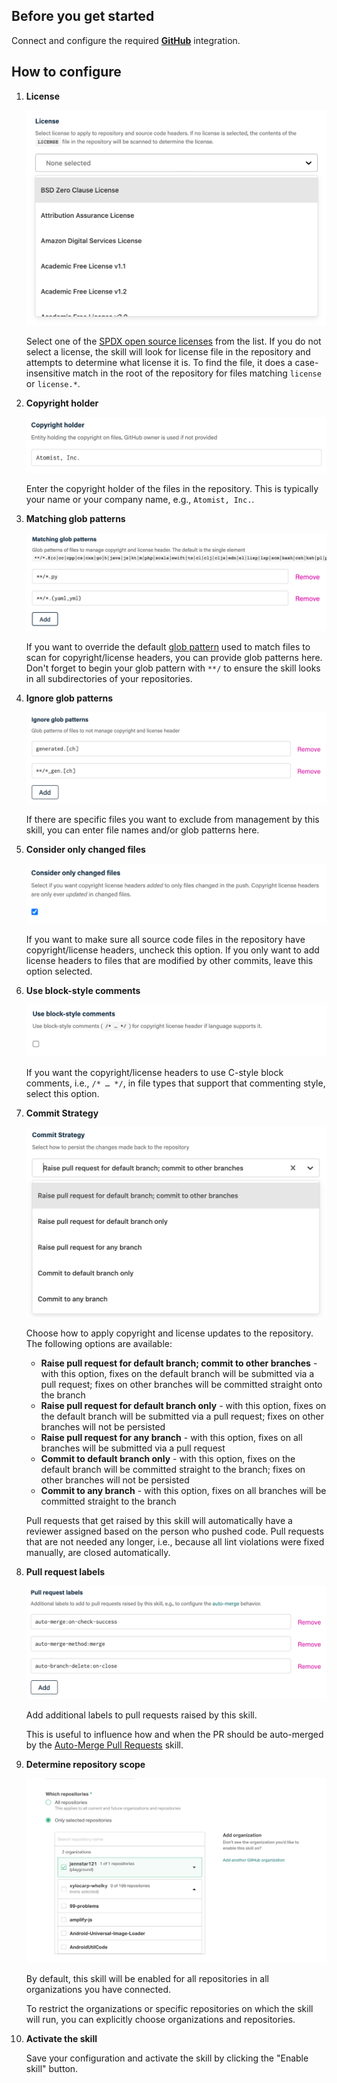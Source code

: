 ## Before you get started

Connect and configure the required [**GitHub**][github] integration.

[github]: https://go.atomist.com/catalog/integration/github "GitHub Integration"

## How to configure

1.  **License**

    ![Select license](docs/images/license.png)

    Select one of the
    [SPDX open source licenses](https://spdx.org/licenses/ "SPDX License List")
    from the list. If you do not select a license, the skill will look for
    license file in the repository and attempts to determine what license it is.
    To find the file, it does a case-insensitive match in the root of the
    repository for files matching `license` or `license.*`.

1.  **Copyright holder**

    ![Copyright holder](docs/images/copyright-holder.png)

    Enter the copyright holder of the files in the repository. This is typically
    your name or your company name, e.g., `Atomist, Inc.`.

1.  **Matching glob patterns**

    ![Glob pattern](docs/images/matching-glob-pattern.png)

    If you want to override the default
    [glob pattern](https://github.com/mrmlnc/fast-glob#pattern-syntax "Glob pattern syntax")
    used to match files to scan for copyright/license headers, you can provide
    glob patterns here. Don't forget to begin your glob pattern with `**/` to
    ensure the skill looks in all subdirectories of your repositories.

1.  **Ignore glob patterns**

    ![Ignore glob patterns](docs/images/ignore-glob-pattern.png)

    If there are specific files you want to exclude from management by this
    skill, you can enter file names and/or glob patterns here.

1.  **Consider only changed files**

    ![Changed files](docs/images/changed-files.png)

    If you want to make sure all source code files in the repository have
    copyright/license headers, uncheck this option. If you only want to add
    license headers to files that are modified by other commits, leave this
    option selected.

1.  **Use block-style comments**

    ![Block-style comments](docs/images/block-comment.png)

    If you want the copyright/license headers to use C-style block comments,
    i.e., `/* … */`, in file types that support that commenting style, select
    this option.

1.  **Commit Strategy**

    ![Fix strategy](docs/images/commit-strategy.png)

    Choose how to apply copyright and license updates to the repository. The
    following options are available:

    -   **Raise pull request for default branch; commit to other branches** -
        with this option, fixes on the default branch will be submitted via a
        pull request; fixes on other branches will be committed straight onto
        the branch
    -   **Raise pull request for default branch only** - with this option, fixes
        on the default branch will be submitted via a pull request; fixes on
        other branches will not be persisted
    -   **Raise pull request for any branch** - with this option, fixes on all
        branches will be submitted via a pull request
    -   **Commit to default branch only** - with this option, fixes on the
        default branch will be committed straight to the branch; fixes on other
        branches will not be persisted
    -   **Commit to any branch** - with this option, fixes on all branches will
        be committed straight to the branch

    Pull requests that get raised by this skill will automatically have a
    reviewer assigned based on the person who pushed code. Pull requests that
    are not needed any longer, i.e., because all lint violations were fixed
    manually, are closed automatically.

1.  **Pull request labels**

    ![Pull request labels](docs/images/pr-labels.png)

    Add additional labels to pull requests raised by this skill.

    This is useful to influence how and when the PR should be auto-merged by the
    [Auto-Merge Pull Requests](https://go.atomist.com/catalog/skills/atomist/github-auto-merge-skill "Atomist Auto-Merge Pull Request Skill")
    skill.

1.  **Determine repository scope**

    ![Repository filter](docs/images/repo-filter.png)

    By default, this skill will be enabled for all repositories in all
    organizations you have connected.

    To restrict the organizations or specific repositories on which the skill
    will run, you can explicitly choose organizations and repositories.

1.  **Activate the skill**

    Save your configuration and activate the skill by clicking the "Enable
    skill" button.
